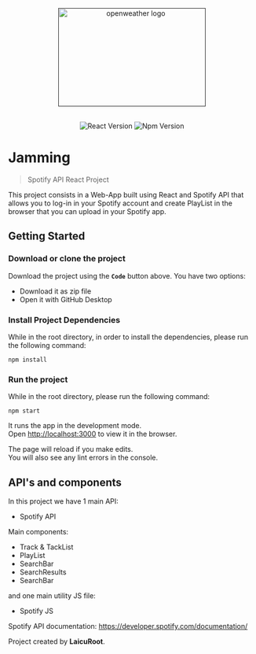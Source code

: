 <div align="center">

<a href="">
    <img width="300px" height="200px" alt="openweather logo" src="https://imgix.bustle.com/uploads/image/2018/10/5/32a337c4-a6e9-4c0e-b512-010bb98e0049-spotify-logo.png?w=1020&h=574&fit=crop&crop=faces&auto=format%2Ccompress&cs=srgb&q=70" />
</a>

<br />
<br />

![React Version](https://img.shields.io/badge/react-16.3-blue.svg?longCache=true&style=flat&logo=react)
![Npm Version](https://img.shields.io/badge/npm->=6.0-brightgreen.svg?longCache=true&style=flat&logo=npm)


</div>

# Jamming
> Spotify API React Project

This project consists in a Web-App built using React and Spotify API that allows you to log-in in your Spotify account and create PlayList in the browser that you can upload in your Spotify app. 

## Getting Started

### Download or clone the project 

Download the project using the **`Code`** button above. You have two options: 
  
  - Download it as zip file
  - Open it with GitHub Desktop

### Install Project Dependencies

While in the root directory, in order to install the dependencies, please run the following command:

```
npm install
```

### Run the project

While in the root directory, please run the following command:

```
npm start
```

It runs the app in the development mode.<br />
Open [http://localhost:3000](http://localhost:3000) to view it in the browser.

The page will reload if you make edits.<br />
You will also see any lint errors in the console.

## API's and components 

In this project we have 1 main API: 

 - Spotify API 

Main components: 

- Track & TackList 
- PlayList 
- SearchBar
- SearchResults
- SearchBar

and one main utility JS file: 

- Spotify JS
 
Spotify API documentation: https://developer.spotify.com/documentation/
 
Project created by **LaicuRoot**.
